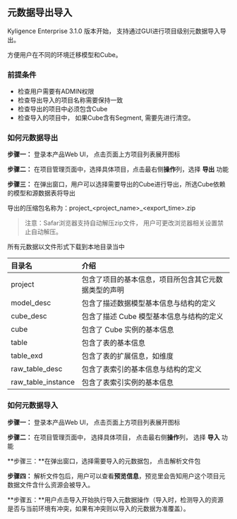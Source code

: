 ## 元数据导出导入

Kyligence Enterprise 3.1.0 版本开始， 支持通过GUI进行项目级别元数据导入导出。

方便用户在不同的环境迁移模型和Cube。

### 前提条件

- 检查用户需要有ADMIN权限
- 检查导出导入的项目名称需要保持一致
- 检查导出的项目中必须包含Cube
- 检查导入的项目中， 如果Cube含有Segment, 需要先进行清空。

### 如何元数据导出

**步骤一：** 登录本产品Web UI， 点击页面上方项目列表展开图标

**步骤二：** 在项目管理页面中，选择具体项目，点击最右侧**操作**列，选择 **导出** 功能

**步骤三：** 在弹出窗口，用户可以选择需要导出的Cube进行导出，所选Cube依赖的模型和源数据表将导出

导出的压缩包名称为：project\_&lt;project_name&gt;\_&lt;export_time&gt;.zip

> 注意：Safar浏览器支持自动解压zip文件， 用户可更改浏览器相关设置禁止自动解压。

所有元数据以文件形式下载到本地目录当中

| 目录名             | 介绍                                                 |
| :----------------- | :--------------------------------------------------- |
| project            | 包含了项目的基本信息，项目所包含其它元数据类型的声明 |
| model_desc         | 包含了描述数据模型基本信息与结构的定义               |
| cube_desc          | 包含了描述 Cube 模型基本信息与结构的定义             |
| cube               | 包含了 Cube 实例的基本信息                           |
| table              | 包含了表的基本信息                                   |
| table_exd          | 包含了表的扩展信息，如维度                           |
| raw_table_desc     | 包含了表索引的基本信息与结构的定义                   |
| raw_table_instance | 包含了表索引实例的基本信息                           |
### 如何元数据导入

**步骤一：** 登录本产品Web UI， 点击页面上方项目列表展开图标

**步骤二：** 在项目管理页面中， 选择具体项目， 点击最右侧**操作**列， 选择 **导入** 功能

**步骤三：**在弹出窗口，选择需要导入的元数据包， 点击解析文件包

**步骤四：** 解析文件包后，用户可以查看**预览信息**，预览里会告知用户这个项目元数据文件含什么资源会被导入。

**步骤五：**用户点击导入开始执行导入元数据操作（导入时，检测导入的资源是否与当前环境有冲突，如果有冲突则以导入的元数据为准覆盖）。

